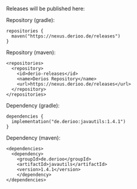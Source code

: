 Releases will be published here:

Repository (gradle):
```
repositories {
  maven("https://nexus.derioo.de/releases")
}
```
Repository (maven):
```
<repositories>
  <repository>
    <id>derio-releases</id>
    <name>Derios Repository</name>
    <url>https://nexus.derioo.de/releases</url>
  </repository>
</repositories>
```
Dependency (gradle):
```
dependencies {
  implementation("de.derioo:javautils:1.4.1")
}
```
Dependency (maven):
```
<dependencies>
  <dependency>
    <groupId>de.derioo</groupId>
    <artifactId>javautils</artifactId>
    <version>1.4.1</version>
    </dependency>
</dependencies>
```
